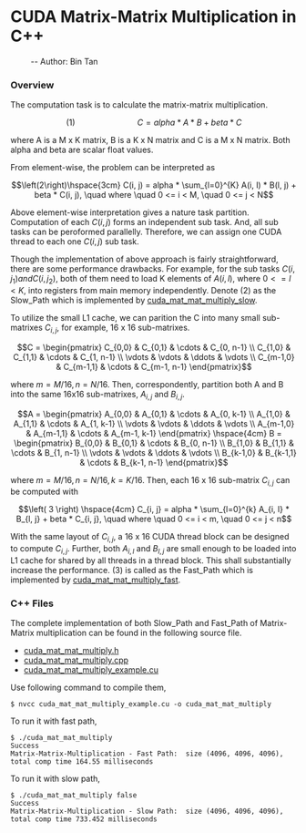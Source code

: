 # CUDA Matrix-Matrix Multiplication in C++
&nbsp;&nbsp;&nbsp;&nbsp;&nbsp;&nbsp;&nbsp;&nbsp; -- Author: Bin Tan

### Overview
The computation task is to calculate the matrix-matrix multiplication.

```math
\left(1\right)\hspace{3cm}        C = alpha * A * B + beta * C
```
where A is a M x K matrix, B is a K x N matrix and C is a M x N matrix.
Both alpha and beta are scalar float values.

From element-wise, the problem can be interpreted as 

```math
\left(2\right)\hspace{3cm}       C(i, j) = alpha * \sum_{l=0}^{K} A(i, l) * B(l, j) + beta * C(i, j), \quad
where \quad 0 <= i < M,  \quad 0 <= j < N
```

Above element-wise interpretation gives a nature task partition. Computation of 
each $` C(i, j) `$ forms an independent sub task. And, all sub tasks can be peroformed
parallelly. Therefore, we can assign one CUDA thread to each one $` C(i, j) `$ sub task.

Though the implementation of above approach is fairly straightforward, there are some
performance drawbacks. For example, for the sub tasks $` C(i, j_{1}) and C(i, j_{2}) `$, both of
them need to load K elements of $` A(i, l) `$, where $` 0 <= l < K `$, into registers from main memory
independently. Denote $`\left(2\right)`$ as the Slow_Path which is implemented by 
[cuda_mat_mat_multiply_slow](./cuda_mat_mat_multiply.cpp).

To utilize the small L1 cache, we can parition the C into many small sub-matrixes $` C_{i, j} `$, 
for example, 16 x 16 sub-matrixes.

```math
C = \begin{pmatrix}
     C_{0,0} & C_{0,1} & \cdots & C_{0, n-1} \\
     C_{1,0} & C_{1,1} & \cdots & C_{1, n-1} \\ 
     \vdots  & \vdots  & \ddots & \vdots      \\
     C_{m-1,0} & C_{m-1,1} & \cdots & C_{m-1, n-1}
    \end{pmatrix}
```
where $` m = M/16, n = N/16`$.
Then, correspondently, partition both A and B into the same 16x16 sub-matrixes, $` A_{i, j} `$ and $` B_{i, j} `$. 
```math
A = \begin{pmatrix}
     A_{0,0} & A_{0,1} & \cdots & A_{0, k-1} \\
     A_{1,0} & A_{1,1} & \cdots & A_{1, k-1} \\ 
     \vdots  & \vdots  & \ddots & \vdots      \\
     A_{m-1,0} & A_{m-1,1} & \cdots & A_{m-1, k-1}
    \end{pmatrix}
\hspace{4cm}
B = \begin{pmatrix}
     B_{0,0} & B_{0,1} & \cdots & B_{0, n-1} \\
     B_{1,0} & B_{1,1} & \cdots & B_{1, n-1} \\ 
     \vdots  & \vdots  & \ddots & \vdots      \\
     B_{k-1,0} & B_{k-1,1} & \cdots & B_{k-1, n-1}
    \end{pmatrix}
```
where $` m = M/16, n = N/16, k = K/16`$. Then, each 16 x 16 sub-matrix $` C_{i, j} `$ can be computed with
```math
\left( 3 \right) \hspace{4cm} C_{i, j} = alpha * \sum_{l=0}^{k} A_{i, l} * B_{l, j} + beta * C_{i, j}, \quad
where \quad 0 <= i < m,  \quad 0 <= j < n
```
With the same layout of $` C_{i,j} `$, a 16 x 16 CUDA thread block can be designed to compute $` C_{i, j} `$. 
Further, both $` A_{i, l} `$ and $` B_{l, j} `$ are small enough to be loaded into L1 cache for shared by
all threads in a thread block. This shall substantially increase the performance. $` \left( 3 \right) `$ is called
as the Fast_Path which is implemented by [cuda_mat_mat_multiply_fast](./cuda_mat_mat_multiply.cpp).

### C++ Files

The complete implementation of both Slow_Path and Fast_Path of Matrix-Matrix multiplication can be found in the following
source file.

- [cuda_mat_mat_multiply.h](./cuda_mat_mat_multiply.h)
- [cuda_mat_mat_multiply.cpp](./cuda_mat_mat_multiply.cpp)
- [cuda_mat_mat_multiply_example.cu](./cuda_mat_mat_multiply_example.cu)

Use following command to compile them,

```
$ nvcc cuda_mat_mat_multiply_example.cu -o cuda_mat_mat_multiply
```

To run it with fast path,
```
$ ./cuda_mat_mat_multiply
Success
Matrix-Matrix-Multiplication - Fast Path:  size (4096, 4096, 4096), total comp time 164.55 milliseconds
```

To run it with slow path,
```
$ ./cuda_mat_mat_multiply false
Success
Matrix-Matrix-Multiplication - Slow Path:  size (4096, 4096, 4096), total comp time 733.452 milliseconds
```
